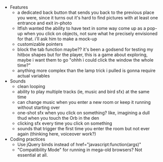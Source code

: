 * Features
	* a dedicated back button that sends you back to the previous place you were, since it turns out it's hard to find pictures with at least one entrance and exit in-photo
	* ltfish wanted the ability to have text in some way come up as a pop-up when you click on objects, not sure what he precisely envisioned for that. i'll ask him to make a mock-up
	* customizable pointers
	* block the tab function maybe?? it's been a godsend for testing my hitbox shapes but for the player, this is a game about exploring, maybe i want them to go "ohhh i could click the window the whole time?"
	* anything more complex than the lamp trick i pulled is gonna require actual variables
* Sounds
	* clean looping
	* ability to play multiple tracks (ie, music and bird sfx) at the same time
	* can change music when you enter a new room or keep it running without starting over
	* one-shot sfx when you click on something? like, imagining a dull thud when you touch the Orb in the den
	* clicking sfx every time you click on something
	* sounds that trigger the first time you enter the room but not ever again (thinking here, voiceover work?)
* Coding practices
	* Use jQuery binds instead of href="javascript:function(args)"
	* "Compatibility Mode" for running in mega-old browsers? Not essential at all.

